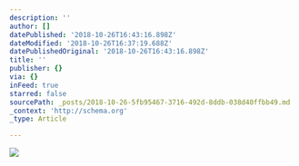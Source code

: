 ```yaml
---
description: ''
author: []
datePublished: '2018-10-26T16:43:16.898Z'
dateModified: '2018-10-26T16:37:19.688Z'
datePublishedOriginal: '2018-10-26T16:43:16.898Z'
title: ''
publisher: {}
via: {}
inFeed: true
starred: false
sourcePath: _posts/2018-10-26-5fb95467-3716-492d-8ddb-038d40ffbb49.md
_context: 'http://schema.org'
_type: Article

---
```

![](https://the-grid-user-content.s3-us-west-2.amazonaws.com/bbe3bada-446d-461e-8004-b8c38d7151e5.png)